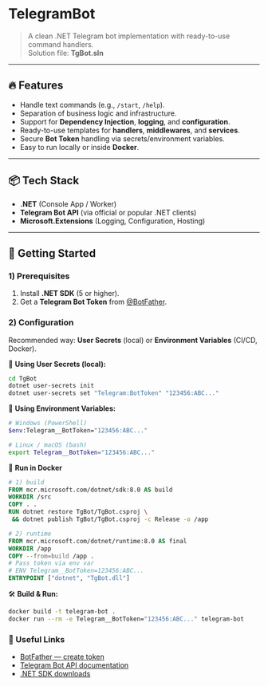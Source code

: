 # TelegramBot

> A clean .NET Telegram bot implementation with ready-to-use command handlers.  
Solution file: **TgBot.sln**

---

## 🔥 Features
- Handle text commands (e.g., `/start`, `/help`).
- Separation of business logic and infrastructure.
- Support for **Dependency Injection**, **logging**, and **configuration**.
- Ready-to-use templates for **handlers**, **middlewares**, and **services**.
- Secure **Bot Token** handling via secrets/environment variables.
- Easy to run locally or inside **Docker**.

---

## 📦 Tech Stack
- **.NET** (Console App / Worker)
- **Telegram Bot API** (via official or popular .NET clients)
- **Microsoft.Extensions** (Logging, Configuration, Hosting)

---

## 🚀 Getting Started

### 1) Prerequisites
1. Install **.NET SDK** (5 or higher).
2. Get a **Telegram Bot Token** from [@BotFather](https://t.me/BotFather).

### 2) Configuration
Recommended way: **User Secrets** (local) or **Environment Variables** (CI/CD, Docker).

📄 **Using User Secrets (local):**
```bash
cd TgBot
dotnet user-secrets init
dotnet user-secrets set "Telegram:BotToken" "123456:ABC..."
```

📄 **Using Environment Variables:**
```bash
# Windows (PowerShell)
$env:Telegram__BotToken="123456:ABC..."

# Linux / macOS (bash)
export Telegram__BotToken="123456:ABC..."
```

🐳 **Run in Docker**
```dockerfile
# 1) build
FROM mcr.microsoft.com/dotnet/sdk:8.0 AS build
WORKDIR /src
COPY . .
RUN dotnet restore TgBot/TgBot.csproj \
 && dotnet publish TgBot/TgBot.csproj -c Release -o /app

# 2) runtime
FROM mcr.microsoft.com/dotnet/runtime:8.0 AS final
WORKDIR /app
COPY --from=build /app .
# Pass token via env var
# ENV Telegram__BotToken=123456:ABC...
ENTRYPOINT ["dotnet", "TgBot.dll"]
```

🛠 **Build & Run:**
```bash
docker build -t telegram-bot .
docker run --rm -e Telegram__BotToken="123456:ABC..." telegram-bot
```

### 🧷 Useful Links
- [BotFather — create token](https://t.me/BotFather)  
- [Telegram Bot API documentation](https://core.telegram.org/bots/api)  
- [.NET SDK downloads](https://dotnet.microsoft.com/download)
